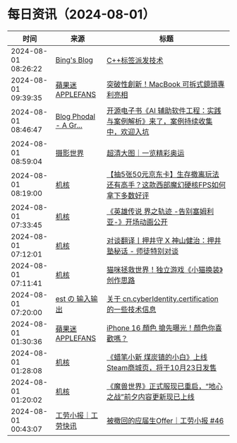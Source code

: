 ﻿# 每日资讯（2024-08-01）

|时间|来源|标题|
|---|---|---|
|2024-08-01 08:26:22|[Bing's Blog](https://www.bbing.com.cn/index.xml)|[C++标签派发技术](https://imcbc.cn/202408/cpp_tag_dispatch/)|
|2024-08-01 09:39:35|[蘋果迷 APPLEFANS](https://applefans.today/feed/)|[突破性創新！MacBook 可拆式鏡頭專利亮相](https://applefans.today/2024-08-apples-new-patent-macbook-facetime-cameras/)|
|2024-08-01 08:46:47|[Blog Phodal - A Gr...](https://www.phodal.com/blog/feeds/rss/)|[开源电子书《AI 辅助软件工程：实践与案例解析》来了，案例持续收集中，欢迎入坑](http://www.phodal.com/blog/aise-book/)|
|2024-08-01 08:59:04|[摄影世界](https://feedx.net/rss/photoworld.xml)|[超清大图｜一览精彩奥运](https://www.photoworld.com.cn/post/177276)|
|2024-08-01 08:19:00|[机核](https://www.gcores.com/rss)|[【抽5张50元京东卡】生存撤离玩法还有高手？这款西部魔幻硬核FPS如何拿下多数好评](https://www.gcores.com/articles/186038)|
|2024-08-01 07:33:45|[机核](https://www.gcores.com/rss)|[《英雄传说 界之轨迹 -告别塞姆利亚-》开场动画公开](https://www.gcores.com/articles/186060)|
|2024-08-01 07:12:01|[机核](https://www.gcores.com/rss)|[对谈翻译丨押井守 X 神山健治：押井塾秘话 - 师徒特别对谈](https://www.gcores.com/articles/186048)|
|2024-08-01 07:11:41|[机核](https://www.gcores.com/rss)|[猫咪拯救世界！独立游戏《小猫换装》创作思路](https://www.gcores.com/articles/186055)|
|2024-08-01 07:20:00|[est の 输入输出](https://blog.est.im/rss)|[关于 cn.cyberIdentity.certification 的一些技术信息](https://blog.est.im/2024/stdout-15)|
|2024-08-01 01:30:36|[蘋果迷 APPLEFANS](https://applefans.today/feed/)|[iPhone 16 顏色 搶先曝光！顏色你喜歡嗎？](https://applefans.today/2024-08-iphone-16-dummy-rumors/)|
|2024-08-01 01:28:08|[机核](https://www.gcores.com/rss)|[《蜡笔小新 煤炭镇的小白》上线Steam商城页，将于10月23日发售](https://www.gcores.com/articles/186018)|
|2024-08-01 01:20:02|[机核](https://www.gcores.com/rss)|[《魔兽世界》正式服现已重启，“地心之战”前夕内容更新现已上线](https://www.gcores.com/articles/186017)|
|2024-08-01 00:43:07|[工劳小报｜工劳快讯](https://newsletter.laborinfocn.com/rss)|[被撤回的应届生Offer｜工劳小报 #46](https://feed.laborinfocn7.com/issue46/)|
